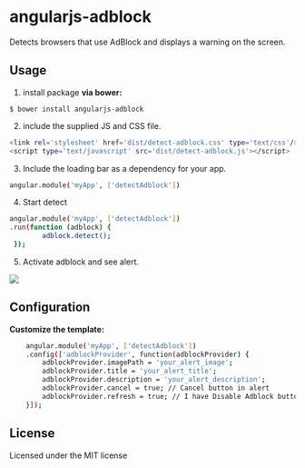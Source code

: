 # angularjs-adblock

Detects browsers that use AdBlock and displays a warning on the screen.
## Usage
1. install package
**via bower:**

`$ bower install angularjs-adblock`

2. include the supplied JS and CSS file.

```sh
<link rel='stylesheet' href='dist/detect-adblock.css' type='text/css'/>
<script type='text/javascript' src='dist/detect-adblock.js'></script>
```

3. Include the loading bar as a dependency for your app.

```sh
angular.module('myApp', ['detectAdblock'])
```

4. Start detect

```sh
angular.module('myApp', ['detectAdblock'])
.run(function (adblock) {
        adblock.detect();
 });
```

5. Activate adblock and see alert.

 ![](https://preview.ibb.co/iM1mEy/Screenshot_1.png)

## Configuration
**Customize the template:**
```sh
    angular.module('myApp', ['detectAdblock'])
    .config(['adblockProvider', function(adblockProvider) {
        adblockProvider.imagePath = 'your_alert_image';
        adblockProvider.title = 'your_alert_title';
        adblockProvider.description = 'your_alert_description';
        adblockProvider.cancel = true; // Cancel button in alert
        adblockProvider.refresh = true; // I have Dısable Adblock button in alert 
    }]);
```
## License
Licensed under the MIT license
